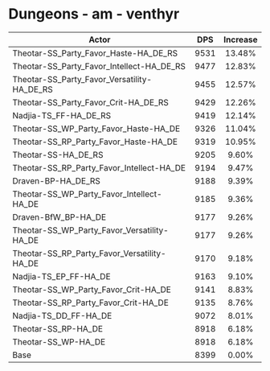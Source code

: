 # Dungeons - am - venthyr
| Actor | DPS | Increase |
|---|:---:|:---:|
|Theotar-SS_Party_Favor_Haste-HA_DE_RS|9531|13.48%|
|Theotar-SS_Party_Favor_Intellect-HA_DE_RS|9477|12.83%|
|Theotar-SS_Party_Favor_Versatility-HA_DE_RS|9455|12.57%|
|Theotar-SS_Party_Favor_Crit-HA_DE_RS|9429|12.26%|
|Nadjia-TS_FF-HA_DE_RS|9419|12.14%|
|Theotar-SS_WP_Party_Favor_Haste-HA_DE|9326|11.04%|
|Theotar-SS_RP_Party_Favor_Haste-HA_DE|9319|10.95%|
|Theotar-SS-HA_DE_RS|9205|9.60%|
|Theotar-SS_RP_Party_Favor_Intellect-HA_DE|9194|9.47%|
|Draven-BP-HA_DE_RS|9188|9.39%|
|Theotar-SS_WP_Party_Favor_Intellect-HA_DE|9185|9.36%|
|Draven-BfW_BP-HA_DE|9177|9.26%|
|Theotar-SS_WP_Party_Favor_Versatility-HA_DE|9177|9.26%|
|Theotar-SS_RP_Party_Favor_Versatility-HA_DE|9170|9.18%|
|Nadjia-TS_EP_FF-HA_DE|9163|9.10%|
|Theotar-SS_WP_Party_Favor_Crit-HA_DE|9141|8.83%|
|Theotar-SS_RP_Party_Favor_Crit-HA_DE|9135|8.76%|
|Nadjia-TS_DD_FF-HA_DE|9072|8.01%|
|Theotar-SS_RP-HA_DE|8918|6.18%|
|Theotar-SS_WP-HA_DE|8918|6.18%|
|Base|8399|0.00%|
